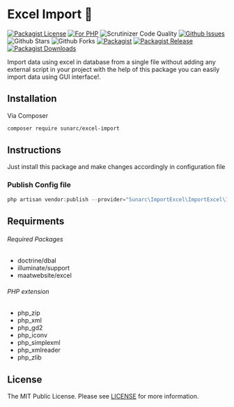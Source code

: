 # Excel Import 💯

[![Packagist License][badge_license]](LICENSE)
[![For PHP][badge_php]][link-github-repo]
![Scrutinizer Code Quality][badge_quality]
[![Github Issues][badge_issues]][link-github-issues]
![Github Stars][badge_stars]
![Github Forks][badge_forks]
[![Packagist][badge_package]][link-packagist]
[![Packagist Release][badge_release]][link-packagist]
[![Packagist Downloads][badge_downloads]][link-packagist]

Import data using excel in database from a single file without adding any external script in your project with the help of this package you can easily import data using GUI interface!.

## Installation

Via Composer

```bash
composer require sunarc/excel-import
```
## Instructions
Just install this package and make changes accordingly in configuration file

### Publish Config file
```php
php artisan vendor:publish --provider="Sunarc\ImportExcel\ImportExcel\ImportExcelServiceProvider" --tag="config"
```

## Requirments

###### Required Packages

- doctrine/dbal
- illuminate/support
- maatwebsite/excel

###### PHP extension

- php_zip
- php_xml
- php_gd2
- php_iconv
- php_simplexml
- php_xmlreader
- php_zlib

## License

The MIT Public License. Please see [LICENSE](LICENSE) for more information.

[badge_php]:         https://img.shields.io/badge/PHP-7.3%20to%208.x-orange.svg
[badge_issues]:      https://img.shields.io/github/issues/sunarcrajneesh/excel-import
[badge_release]:     https://badgen.net/packagist/v/sunarctech/excel-import
[badge_quality]:     https://img.shields.io/scrutinizer/g/sunarcrajneesh/excel-import.svg
[badge_downloads]:   https://img.shields.io/packagist/dt/sunarctech/excel-import
[badge_package]:     https://img.shields.io/badge/package-sunarctech/excel--import-blue
[badge_license]:     https://img.shields.io/github/license/sunarcrajneesh/excel-import
[badge_stars]:       https://img.shields.io/github/stars/sunarcrajneesh/excel-import
[badge_forks]:       https://img.shields.io/github/forks/sunarcrajneesh/excel-import

[link-author]:        https://github.com/sunarcrajneesh
[link-github-repo]:   https://github.com/sunarcrajneesh/excel-import
[link-github-issues]: https://github.com/sunarcrajneesh/excel-import/issues
[link-contributors]:  https://github.com/sunarcrajneesh/excel-import/graphs/contributors
[link-packagist]:     https://packagist.org/packages/sunarctech/excel-import
